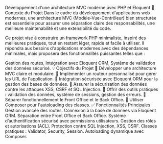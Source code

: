 Développement d'une architecture MVC moderne avec PHP et Eloquent
📅 Contexte du Projet
Dans le cadre du développement d'applications web modernes, une architecture MVC (Modèle-Vue-Contrôleur) bien structurée est essentielle pour assurer une séparation claire des responsabilités, une meilleure maintenabilité et une extensibilité du code.

Ce projet vise à construire un framework PHP minimaliste, inspiré des meilleures pratiques, tout en restant léger, rapide et facile à utiliser. Il répondra aux besoins d'applications modernes avec des dépendances minimales, mais proposera des fonctionnalités puissantes telles que :

Gestion des routes,
Intégration avec Eloquent ORM,
Système de validation des données sécurisé.
💡 Objectifs du Projet
🔹 Développer une architecture MVC claire et modulaire.
🔹 Implémenter un routeur personnalisé pour gérer les URL de l'application.
🔹 Intégration sécurisée avec Eloquent ORM pour la gestion des bases de données.
🔹 Assurer la sécurisation des données contre les attaques XSS, CSRF et SQL Injection.
🔹 Offrir des outils pratiques : validation des données, système de sessions, gestion des erreurs.
🔹 Séparer fonctionnellement le Front Office et le Back Office.
🔹 Utiliser Composer pour l'autoloading des classes.
✅ Fonctionnalités Principales
Gestion avancée des routes.
Connexion à la base de données via Eloquent ORM.
Séparation entre Front Office et Back Office.
Système d’authentification sécurisé avec permissions utilisateurs.
Gestion des rôles et autorisations (ACL).
Protection contre SQL Injection, XSS, CSRF.
Classes pratiques : Validator, Security, Session.
Autoloading dynamique avec Composer.
